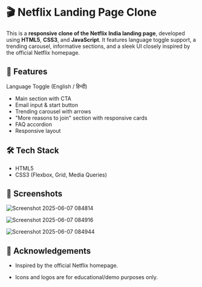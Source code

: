 # 🎬 Netflix Landing Page Clone

This is a **responsive clone of the Netflix India landing page**, developed using **HTML5**, **CSS3**, and **JavaScript**. It features language toggle support, a trending carousel, informative sections, and a sleek UI closely inspired by the official Netflix homepage.

## 🚀 Features

 Language Toggle (English / हिन्दी)
-  Main section with CTA
-  Email input & start button
-  Trending carousel with arrows
-  "More reasons to join" section with responsive cards
-  FAQ accordion
- Responsive layout

## 🛠 Tech Stack

- HTML5
- CSS3 (Flexbox, Grid, Media Queries)

## 📸 Screenshots

![Screenshot 2025-06-07 084814](https://github.com/user-attachments/assets/75110f8c-04ae-4e63-bdea-eae90be7a504)

![Screenshot 2025-06-07 084916](https://github.com/user-attachments/assets/bc6dd0e8-456b-49fe-bca7-9cd810ac4e76)

![Screenshot 2025-06-07 084944](https://github.com/user-attachments/assets/6855cd2b-da2a-4aae-81f9-41583668fcb9)

## 🙌 Acknowledgements
- Inspired by the official Netflix homepage.

- Icons and logos are for educational/demo purposes only.

